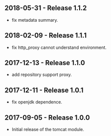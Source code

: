 ## 2018-05-31 - Release 1.1.2

- fix metadata summary.

## 2018-02-09 - Release 1.1.1

- fix http_proxy cannot understand environment.

## 2017-12-13 - Release 1.1.0

- add repository support proxy.

## 2017-12-11 - Release 1.0.1

- fix openjdk dependence.

## 2017-09-05 - Release 1.0.0

- Initial release of the tomcat module.
